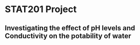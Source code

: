 # STAT201 Project
## Investigating the effect of pH levels and Conductivity on the potability of water
